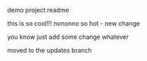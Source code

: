 demo project readme

this is so cool!!! nononno so hot - new change

you know just add some change whatever

moved to the updates branch